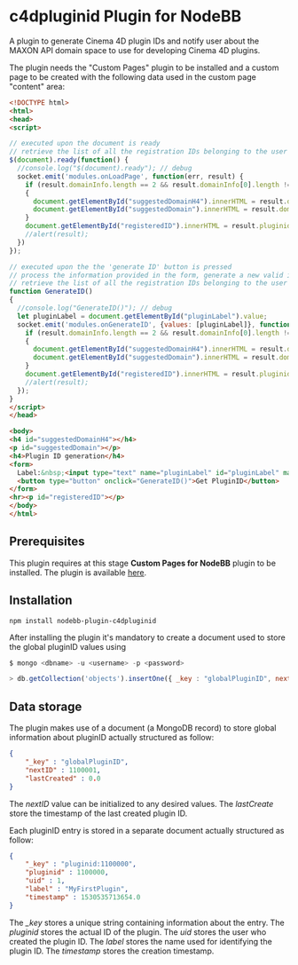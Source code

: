 # c4dpluginid Plugin for NodeBB

A plugin to generate Cinema 4D plugin IDs and notify user about the MAXON API domain space to use for developing Cinema 4D plugins. 

The plugin needs the "Custom Pages" plugin to be installed and a custom page to be created with the following data used in the custom page "content" area:

```html
<!DOCTYPE html>
<html>
<head>
<script>

// executed upon the document is ready
// retrieve the list of all the registration IDs belonging to the user and list them in the page
$(document).ready(function() {
  //console.log("$(document).ready"); // debug
  socket.emit('modules.onLoadPage', function(err, result) {
    if (result.domainInfo.length == 2 && result.domainInfo[0].length != 0)
    {
      document.getElementById("suggestedDomainH4").innerHTML = result.domainInfo[0];
      document.getElementById("suggestedDomain").innerHTML = result.domainInfo[1];
    }
    document.getElementById("registeredID").innerHTML = result.pluginidInfo;
    //alert(result);
  })
});

// executed upon the the 'generate ID' button is pressed
// process the information provided in the form, generate a new valid id, store it by updating the DB, 
// retrieve the list of all the registration IDs belonging to the user and  list them in the page
function GenerateID()
{
  //console.log("GenerateID()"); // debug
  let pluginLabel = document.getElementById("pluginLabel").value;
  socket.emit('modules.onGenerateID', {values: [pluginLabel]}, function(err, result) {
    if (result.domainInfo.length == 2 && result.domainInfo[0].length != 0)
    {
      document.getElementById("suggestedDomainH4").innerHTML = result.domainInfo[0];
      document.getElementById("suggestedDomain").innerHTML = result.domainInfo[1];
    }
    document.getElementById("registeredID").innerHTML = result.pluginidInfo;
    //alert(result);
  });
}
</script>
</head>

<body>
<h4 id="suggestedDomainH4"></h4>
<p id="suggestedDomain"></p>
<h4>Plugin ID generation</h4>
<form>
  Label:&nbsp;<input type="text" name="pluginLabel" id="pluginLabel" maxlength="256" />
  <button type="button" onclick="GenerateID()">Get PluginID</button>
</form>
<hr><p id="registeredID"></p>
</body>
</html>
```

## Prerequisites
This plugin requires at this stage **Custom Pages for NodeBB** plugin to be installed. The plugin is available [here](https://github.com/psychobunny/nodebb-plugin-custom-pages#readme).

## Installation

    npm install nodebb-plugin-c4dpluginid  

After installing the plugin it's mandatory to create a document used to store the global pluginID values using
```js
$ mongo <dbname> -u <username> -p <password>

> db.getCollection('objects').insertOne({ _key : "globalPluginID", nextID : NumberInt(<YourInitialValue>), lastCreated : 0.0})
```  

## Data storage
The plugin makes use of a document (a MongoDB record) to store global information about pluginID actually structured as follow:
```json
{
    "_key" : "globalPluginID",
    "nextID" : 1100001,
    "lastCreated" : 0.0
}
```
The *nextID*  value can be initialized to any desired values.
The *lastCreate* store the timestamp of the last created plugin ID.

Each pluginID entry is stored in a separate document actually structured as follow:
```json
{
    "_key" : "pluginid:1100000",
    "pluginid" : 1100000,
    "uid" : 1,
    "label" : "MyFirstPlugin",
    "timestamp" : 1530535713654.0
}
```
The *_key* stores a unique string containing information about the entry.
The *pluginid* stores the actual ID of the plugin.
The *uid* stores the user who created the plugin ID.
The *label* stores the name used for identifying the plugin ID.
The *timestamp* stores the creation timestamp.